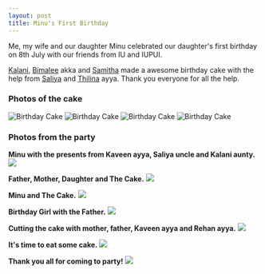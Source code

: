 ```yaml
---
layout: post
title: Minu's First Birthday
---
```


Me, my wife and our daughter Minu celebrated our daughter's first birthday on
8th July with our friends from IU and IUPUI. 

[Kalani](https://www.facebook.com/kalanir), [Bimalee](https://www.facebook.com/bimalee) akka and [Samitha](https://www.facebook.com/samitha.h.liyanage) made a awesome birthday cake with the help from [Saliya](https://www.facebook.com/esaliya) and [Thilina](https://www.facebook.com/thilina.gunarathne) ayya. Thank you everyone for all the help.

### Photos of the cake

<img src="/images/minubday/DSC_0024.jpg" alt="Birthday Cake" />
<img src="/images/minubday/DSC_0026.jpg"  alt="Birthday Cake" />
<img src="/images/minubday/DSC_0040.jpg" alt="Birthday Cake" />
<img src="/images/minubday/DSC_0036.jpg" alt="Birthday Cake" />


### Photos from the party

**Minu with the presents from Kaveen ayya, Saliya uncle and Kalani aunty.**
<img src="/images/minubday/DSC_0002.jpg"/>

**Father, Mother, Daughter and The Cake.**
<img src="/images/minubday/DSC_0046.jpg"/>

**Minu and The Cake.**
<img src="/images/minubday/DSC_0062.jpg"/>

**Birthday Girl with the Father.**
<img src="/images/minubday/DSC_0106.jpg"/>

**Cutting the cake with mother, father, Kaveen ayya and Rehan ayya.**
<img src="/images/minubday/DSC_0126.jpg"/>

**It's time to eat some cake.**
<img src="/images/minubday/DSC_0134.jpg"/>
           

**Thank you all for coming to party!**
<img src="/images/minubday/DSC_0238.jpg"/>


